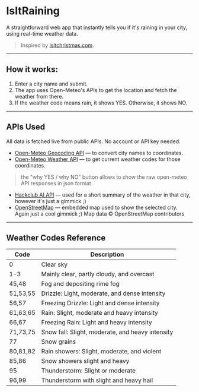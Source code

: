 # IsItRaining

A straightforward web app that instantly tells you if it's raining in your city, using real-time weather data. 
> Inspired by [isitchristmas.com](https://isitchristmas.com).
---
## How it works:

1. Enter a city name and submit.
2. The app uses Open-Meteo's APIs to get the location and fetch the weather from there.
3. If the weather code means rain, it shows YES. Otherwise, it shows NO.
---
## APIs Used

All data is fetched live from public APIs. No account or API key needed.
- [Open-Meteo Geocoding API](https://open-meteo.com/en/docs/geocoding-api) — to convert city names to coordinates.
- [Open-Meteo Weather API](https://open-meteo.com/en/docs) — to get current weather codes for those coordinates.
> the "why YES / why NO" button allows to show the raw open-meteo API responses in json format. 
- [Hackclub AI API](https://ai.hackclub.com/) — used for a short summary of the weather in that city, however it's just a gimmick ;)
- [OpenStreetMap](https://www.openstreetmap.org) — embedded map used to show the selected city. Again just a cool gimmick ;) Map data © OpenStreetMap contributors


---

## Weather Codes Reference

| Code      | Description                                         |
|-----------|-----------------------------------------------------|
| 0         | Clear sky                                           |
| 1-3       | Mainly clear, partly cloudy, and overcast           |
| 45,48     | Fog and depositing rime fog                         |
| 51,53,55  | Drizzle: Light, moderate, and dense intensity       |
| 56,57     | Freezing Drizzle: Light and dense intensity         |
| 61,63,65  | Rain: Slight, moderate and heavy intensity          |
| 66,67     | Freezing Rain: Light and heavy intensity            |
| 71,73,75  | Snow fall: Slight, moderate, and heavy intensity    |
| 77        | Snow grains                                         |
| 80,81,82  | Rain showers: Slight, moderate, and violent         |
| 85,86     | Snow showers slight and heavy                       |
| 95        | Thunderstorm: Slight or moderate                    |
| 96,99     | Thunderstorm with slight and heavy hail             |

